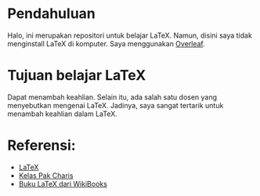 # Pendahuluan
Halo, ini merupakan repositori untuk belajar LaTeX. Namun, disini saya tidak menginstall LaTeX di komputer. Saya menggunakan [Overleaf](https://www.overleaf.com/).
<br>

# Tujuan belajar LaTeX
Dapat menambah keahlian. Selain itu, ada salah satu dosen yang menyebutkan mengenai LaTeX. Jadinya, saya sangat tertarik untuk menambah keahlian dalam LaTeX.
<br>

# Referensi:
- [LaTeX](https://en.wikipedia.org/wiki/LaTeX)
- [Kelas Pak Charis](https://youtube.com/playlist?list=PLBRdYBS0cmGywk93_G8qBAFLfNFNL7VHL)
- [Buku LaTeX dari WikiBooks](https://www.wikibooks.org/wiki/LaTeX)